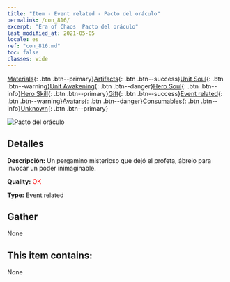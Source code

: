 ```yaml
---
title: "Item - Event related - Pacto del oráculo"
permalink: /con_816/
excerpt: "Era of Chaos  Pacto del oráculo"
last_modified_at: 2021-05-05
locale: es
ref: "con_816.md"
toc: false
classes: wide
---
```

 [Materials](/ItemsES/){: .btn .btn--primary}[Artifacts](/ItemsES/Artifacts/){: .btn .btn--success}[Unit Soul](/ItemsES/UnitSoul/){: .btn .btn--warning}[Unit Awakening](/ItemsES/UnitAwakening/){: .btn .btn--danger}[Hero Soul](/ItemsES/HeroSoul/){: .btn .btn--info}[Hero Skill](/ItemsES/HeroSkill/){: .btn .btn--primary}[Gift](/ItemsES/Gift/){: .btn .btn--success}[Event related](/ItemsES/Events/){: .btn .btn--warning}[Avatars](/ItemsES/Avatars/){: .btn .btn--danger}[Consumables](/ItemsES/Consumables/){: .btn .btn--info}[Unknown](/ItemsES/Unknown/){: .btn .btn--primary}

 ![Pacto del oráculo](/images/t/i_3074.png)

## Detalles
 **Descripción:** Un pergamino misterioso que dejó el profeta, ábrelo para invocar un poder inimaginable.

 **Quality:** <span style="color: #FF0000">OK</span>

 **Type:** Event related

## Gather

  None

## This item contains:

  None

